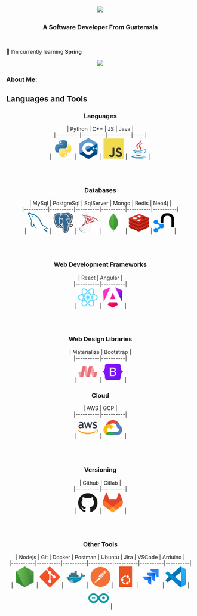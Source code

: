 <h1 align="center">
    <img src="https://readme-typing-svg.herokuapp.com/?font=Righteous&size=35&center=true&vCenter=true&width=500&height=70&duration=4000&lines=Hi+👋+I'm+Jorge+Castañeda" />
</h1>

<h3 align="center">A Software Developer From Guatemala </h3>

<br/>

🌱 I’m currently learning **Spring**

<div align="center"> 
  <a href="mailto:jorgecas20000@gmail.com">
    <img src="https://img.shields.io/badge/Gmail-333333?style=for-the-badge&logo=gmail&logoColor=red" />
  </a>
</div>

### About Me:

## Languages and Tools


<div align="center">

### Languages
| Python | C++ | JS | Java |<br/>
|----------|----------|----------|-----|<br/>
|  <img src="https://github.com/devicons/devicon/blob/master/icons/python/python-original.svg" title="Python"  alt="Python" width="55" height="55"/> |  <img src="https://github.com/devicons/devicon/blob/master/icons/cplusplus/cplusplus-original.svg" title="C++"  alt="C++" width="55" height="55"/> |  <img src="https://github.com/devicons/devicon/blob/master/icons/javascript/javascript-original.svg" title="JavaScript" alt="JavaScript" width="55" height="55"/> |  <img src="https://github.com/devicons/devicon/blob/master/icons/java/java-original.svg" title="Java" alt="Java" width="55" height="55"/>|

<br/>
<br/>

### Databases
| MySql | PostgreSql | SqlServer | Mongo | Redis | Neo4j |<br/>
|----------|----------|----------|----------|----------|----------|<br/>
|  <img src="https://github.com/devicons/devicon/blob/master/icons/mysql/mysql-original.svg" title="mysql"  alt="mysql" width="55" height="55"/> |  <img src="https://github.com/devicons/devicon/blob/master/icons/postgresql/postgresql-original.svg" title="postgres"  alt="postgres" width="55" height="55"/> |  <img src="https://github.com/devicons/devicon/blob/master/icons/microsoftsqlserver/microsoftsqlserver-original.svg" title="sqlserver"  alt="sqlserver" width="55" height="55"/> |  <img src="https://github.com/devicons/devicon/blob/master/icons/mongodb/mongodb-original.svg" title="mongo"  alt="mongo" width="55" height="55"/> |  <img src="https://github.com/devicons/devicon/blob/master/icons/redis/redis-original.svg" title="redis"  alt="redis" width="55" height="55"/> |  <img src="https://github.com/devicons/devicon/blob/master/icons/neo4j/neo4j-original.svg" title="neo4j"  alt="neo4j" width="55" height="55"/>|

<br/>
<br/>

### Web Development Frameworks
| React | Angular |<br/>
|----------|----------|<br/>
|  <img src="https://github.com/devicons/devicon/blob/master/icons/react/react-original.svg" title="react"  alt="react" width="55" height="55"/> |  <img src="https://github.com/devicons/devicon/blob/master/icons/angular/angular-original.svg" title="angular"  alt="angular" width="55" height="55"/> |

<br/>
<br/>

### Web Design Libraries
| Materialize | Bootstrap |<br/>
|----------|----------|<br/>
|  <img src="https://github.com/devicons/devicon/blob/master/icons/materializecss/materializecss-original.svg" title="materialize"  alt="materialize" width="55" height="55"/> |  <img src="https://github.com/devicons/devicon/blob/master/icons/bootstrap/bootstrap-original.svg" title="bootstrap"  alt="bootstrap" width="55" height="55"/> |


### Cloud
| AWS | GCP |<br/>
|----------|----------|<br/>
|  <img src="https://github.com/devicons/devicon/blob/master/icons/amazonwebservices/amazonwebservices-original-wordmark.svg" title="aws"  alt="aws" width="55" height="55"/> |  <img src="https://github.com/devicons/devicon/blob/master/icons/googlecloud/googlecloud-original.svg" title="gcp"  alt="gcp" width="55" height="55"/> |

<br/>
<br/>

### Versioning
| Github | Gitlab |<br/>
|----------|----------|<br/>
|  <img src="https://github.com/devicons/devicon/blob/master/icons/github/github-original.svg" title="github"  alt="github" width="55" height="55"/> |  <img src="https://github.com/devicons/devicon/blob/master/icons/gitlab/gitlab-original.svg" title="gitlab"  alt="gitlab" width="55" height="55"/> |

<br/>
<br/>

### Other Tools
| Nodejs | Git | Docker | Postman | Ubuntu | Jira | VSCode | Arduino |<br/>
|----------|----------|----------|----------|----------|----------|----------|<br/>
|  <img src="https://github.com/devicons/devicon/blob/master/icons/nodejs/nodejs-original.svg" title="nodejs"  alt="nodejs" width="55" height="55"/> |  <img src="https://github.com/devicons/devicon/blob/master/icons/git/git-original.svg" title="git"  alt="git" width="55" height="55"/> |  <img src="https://github.com/devicons/devicon/blob/master/icons/docker/docker-original.svg" title="docker"  alt="docker" width="55" height="55"/> |  <img src="https://github.com/devicons/devicon/blob/master/icons/postman/postman-original.svg" title="postman"  alt="postman" width="55" height="55"/> |  <img src="https://github.com/devicons/devicon/blob/master/icons/ubuntu/ubuntu-original.svg" title="ubuntu"  alt="ubuntu" width="55" height="55"/> |  <img src="https://github.com/devicons/devicon/blob/master/icons/jira/jira-original.svg" title="jira"  alt="jira" width="55" height="55"/> |  <img src="https://github.com/devicons/devicon/blob/master/icons/vscode/vscode-original.svg" title="vscode"  alt="vscode" width="55" height="55"/> |  <img src="https://github.com/devicons/devicon/blob/master/icons/arduino/arduino-original.svg" title="arduino"  alt="arduino" width="55" height="55"/> |

</div>